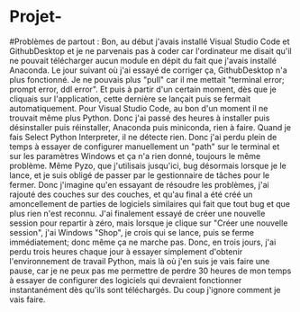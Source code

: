# Projet-
#Problèmes de partout :
Bon, au début j'avais installé Visual Studio Code et GithubDesktop et je ne parvenais pas à coder car l'ordinateur me disait qu'il ne pouvait télécharger aucun module en dépit du fait que j'avais installé Anaconda.
Le jour suivant où j'ai essayé de corriger ça, GithubDesktop n'a plus fonctionné. Je ne pouvais plus "pull" car il me mettait "terminal error; prompt error, ddl error".
Et puis à partir d'un certain moment, dès que je cliquais sur l'application, cette dernière se lançait puis se fermait automatiquement.
Pour Visual Studio Code, au bon d'un moment il ne trouvait même plus Python. Donc j'ai passé des heures à installer puis désinstaller puis réinstaller, Anaconda puis miniconda, rien à faire. Quand je fais Select Python Interpreter, il ne détecte rien. Donc j'ai perdu plein de temps à essayer de configurer manuellement un "path" sur le terminal et sur les paramètres Windows et ça n'a rien donné, toujours le même problème.
Même Pyzo, que j'utilisais jusqu'ici, bug désormais lorsque je le lance, et je suis obligé de passer par le gestionnaire de tâches pour le fermer. Donc j'imagine qu'en essayant de résoudre les problèmes, j'ai rajouté des couches sur des couches, et qu'au final a été créé un amoncellement de parties de logiciels similaires qui fait que tout bug et que plus rien n'est reconnu.
J'ai finalement essayé de créer une nouvelle session pour repartir à zéro, mais lorsque je clique sur "Créer une nouvelle session", j'ai Windows "Shop", je crois qui se lance, puis se ferme immédiatement; donc même ça ne marche pas.
Donc, en trois jours, j'ai perdu trois heures chaque jour à essayer simplement d'obtenir l'environnement de travail Python, mais là où j'en suis je vais faire une pause, car je ne peux pas me permettre de perdre 30 heures de mon temps à essayer de configurer des logiciels qui devraient fonctionner instantanément dès qu'ils sont téléchargés.
Du coup j'ignore comment je vais faire.
